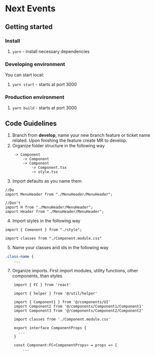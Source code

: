 # Next Events

## Getting started

### Install

1. `yarn` - install necessary dependencies

### Developing environment
You can start local:
1. `yarn start` - starts at port 3000

### Production environment
1. `yarn build` - starts at port 3000


## Code Guidelines

1. Branch from **develop**, name your new branch feature or ticket name related. Upon finishing the feature create MR to develop.
2. Organize folder structure in the following way

```
    -> Component
        -> Component
        -> Component
            -> Component.tsx
            -> style.tsx

```

3. Import defaults as you name them

```tsx
//Do
import MenuHeader from "./MenuHeader/MenuHeader";

//Don't
import H from "./MenuHeader/MenuHeader";
import Header from "./MenuHeader/MenuHeader";
```

4. Import styles in the following way

```tsx
import { Comonent } from "./style";

import classes from "./Component.module.css"
```

5. Name your classes and ids in the following way

```css
.class-name {
    ...
```

7. Organize imports. First import modules, utility functions, other components, than styles

```tsx
    import { FC } from 'react'

    import { helper } from '@/util/helper'

    import { Component1 } from '@/components/UI'
    import Component2 from '@/components/Component1/Component1'
    import Component3 from '@/components/Component2/Component2'

    import classes from './Component.module.css'

    export interface ComponentProps {
      ...
    }

    const Component:FC<ComponentProps> = props => {
        ...
```
